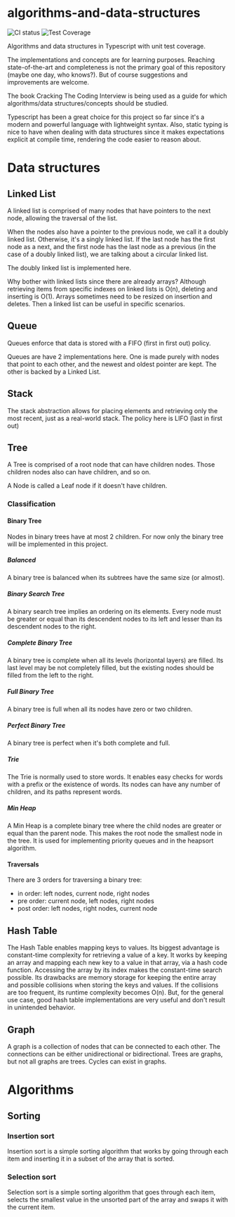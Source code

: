 # algorithms-and-data-structures

![CI status](https://github.com/fredzica/algorithms-and-data-structures/actions/workflows/node.js.yml/badge.svg)
![Test Coverage](https://api.codeclimate.com/v1/badges/c9a7e116c41f7ea2ade9/test_coverage)

Algorithms and data structures in Typescript with unit test coverage.

The implementations and concepts are for learning purposes. Reaching state-of-the-art and completeness is not the primary goal of this repository (maybe one day, who knows?). But of course suggestions and improvements are welcome.

The book Cracking The Coding Interview is being used as a guide for which algorithms/data structures/concepts should be studied.

Typescript has been a great choice for this project so far since it's a modern and powerful language with lightweight syntax. Also, static typing is nice to have when dealing with data structures since it makes expectations explicit at compile time, rendering the code easier to reason about.

# Data structures

## Linked List

A linked list is comprised of many nodes that have pointers to the next node, allowing the traversal of the list.

When the nodes also have a pointer to the previous node, we call it a doubly linked list. Otherwise, it's a singly linked list. If the last node has the first node as a next, and the first node has the last node as a previous (in the case of a doubly linked list), we are talking about a circular linked list.

The doubly linked list is implemented here.

Why bother with linked lists since there are already arrays? Although retrieving items from specific indexes on linked lists is O(n), deleting and inserting is O(1). Arrays sometimes need to be resized on insertion and deletes. Then a linked list can be useful in specific scenarios.

## Queue

Queues enforce that data is stored with a FIFO (first in first out) policy.

Queues are have 2 implementations here. One is made purely with nodes that point to each other, and the newest and oldest pointer are kept. The other is backed by a Linked List.

## Stack

The stack abstraction allows for placing elements and retrieving only the most recent, just as a real-world stack. The policy here is LIFO (last in first out)

## Tree

A Tree is comprised of a root node that can have children nodes. Those children nodes also can have children, and so on.

A Node is called a Leaf node if it doesn't have children.

### Classification

#### Binary Tree

Nodes in binary trees have at most 2 children. For now only the binary tree will be implemented in this project.

##### Balanced

A binary tree is balanced when its subtrees have the same size (or almost).

##### Binary Search Tree

A binary search tree implies an ordering on its elements. Every node must be greater or equal than its descendent nodes to its left and lesser than its descendent nodes to the right.

##### Complete Binary Tree

A binary tree is complete when all its levels (horizontal layers) are filled. Its last level may be not completely filled, but the existing nodes should be filled from the left to the right.

##### Full Binary Tree

A binary tree is full when all its nodes have zero or two children.

##### Perfect Binary Tree

A binary tree is perfect when it's both complete and full.

##### Trie

The Trie is normally used to store words. It enables easy checks for words with a prefix or the existence of words.
Its nodes can have any number of children, and its paths represent words.

##### Min Heap

A Min Heap is a complete binary tree where the child nodes are greater or equal than the parent node. This makes the root node the smallest node in the tree. It is used for implementing priority queues and in the heapsort algorithm.

#### Traversals

There are 3 orders for traversing a binary tree:

- in order: left nodes, current node, right nodes
- pre order: current node, left nodes, right nodes
- post order: left nodes, right nodes, current node

## Hash Table

The Hash Table enables mapping keys to values. Its biggest advantage is constant-time complexity for retrieving a value of a key. It works by keeping an array and mapping each new key to a value in that array, via a hash code function. Accessing the array by its index makes the constant-time search possible.
Its drawbacks are memory storage for keeping the entire array and possible collisions when storing the keys and values. If the collisions are too frequent, its runtime complexity becomes O(n). But, for the general use case, good hash table implementations are very useful and don't result in unintended behavior.

## Graph

A graph is a collection of nodes that can be connected to each other. The connections can be either unidirectional or bidirectional.
Trees are graphs, but not all graphs are trees. Cycles can exist in graphs.

# Algorithms

## Sorting

### Insertion sort

Insertion sort is a simple sorting algorithm that works by going through each item and inserting it in a subset of the array that is sorted.

### Selection sort

Selection sort is a simple sorting algorithm that goes through each item, selects the smallest value in the unsorted part of the array and swaps it with the current item.
